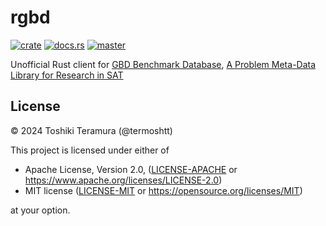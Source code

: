 rgbd
=====
[![crate](https://img.shields.io/crates/v/rgbd.svg)](https://crates.io/crates/rgbd) 
[![docs.rs](https://docs.rs/rgbd/badge.svg)](https://docs.rs/rgbd)
[![master](https://img.shields.io/badge/docs-master-blue)](https://termoshtt.github.io/rgbd/rgbd/index.html)

Unofficial Rust client for [GBD Benchmark Database](https://github.com/Udopia/gbd), [A Problem Meta-Data Library for Research in SAT](https://easychair.org/publications/paper/jQXv)

License
--------

© 2024 Toshiki Teramura (@termoshtt)

This project is licensed under either of

- Apache License, Version 2.0, ([LICENSE-APACHE](LICENSE-APACHE) or https://www.apache.org/licenses/LICENSE-2.0)
- MIT license ([LICENSE-MIT](LICENSE-MIT) or https://opensource.org/licenses/MIT)

at your option.
